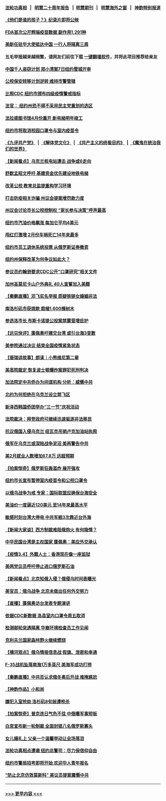 #### [法轮功真相](https://github.com/gfw-breaker/truth/blob/master/README.md?t=0) &nbsp;&nbsp;|&nbsp;&nbsp; [明慧二十周年报告](https://github.com/gfw-breaker/mh-reports/blob/master/README.md?t=0) &nbsp;&nbsp;|&nbsp;&nbsp;[明慧期刊](https://github.com/gfw-breaker/mh-qikan) &nbsp;&nbsp;|&nbsp;&nbsp; [明慧海外之窗](https://github.com/gfw-breaker/mh-news/blob/master/README.md?t=0) &nbsp;&nbsp;|&nbsp;&nbsp; [神韵特别报道](https://github.com/gfw-breaker/mh-news/blob/master/shenyun.md?t=0)
#### [《他们是谁的孩子？》纪录片即将公映](../pages/nsc412/n13623472.md?t=03051901) 
#### [FDA首次公开辉端疫苗数据 副作用1,291种](../pages/nsc412/n13623663.md?t=03051901) 
#### [美新任驻华大使抵达中国 一行人将隔离三周](../pages/nsc412/n13623439.md?t=03051901) 
#### 五毛举报越来越频繁，请网友们前往下载 [一键翻墙软件](https://github.com/gfw-breaker/ssr-accounts)，并将此项目推荐给亲友
#### [中国千人盗窃计划 郑小清案7日纽约雪城开审](../pages/nsc412/n13623495.md?t=03051901) 
#### [公校保安转移计划逆转 维持市警管辖](../pages/nsc412/n13623521.md?t=03051901) 
#### [比照CDC 纽约市颁布四级疫情警戒指标](../pages/nsc412/n13623515.md?t=03051901) 
#### [法官： 纽约州恐不得不采用民主党重划的选区](../pages/nsc412/n13623492.md?t=03051901) 
#### [法拉盛图书馆4月份重开 新电梯明年竣工](../pages/nsc412/n13623482.md?t=03051901) 
#### [纽约市将取消校园口罩令与室内疫苗令](../pages/nsc412/n13622361.md?t=03051901) 
#### [《九评共产党》](https://github.com/begood0513/9ping.md/blob/master/README.md) &nbsp;|&nbsp; [《解体党文化》](../../../../jtdwh.md/blob/master/README.md)  &nbsp;|&nbsp; [《共产主义的终极目的》](../../../../gczydzjmd.md/blob/master/README.md) &nbsp;|&nbsp; [《魔鬼在统治我们的世界》](../../../../mgztzwmdsj.md/blob/master/README.md) 
#### [【新闻看点】乌克兰核电站遭击 战争或6走向](../pages/nsc412/n13622508.md?t=03051901) 
#### [舒默孟昭文呼吁 基建资金优先建设地铁电梯](../pages/nsc412/n13623474.md?t=03051901) 
#### [改革公校 教育总监提重构学习环境](../pages/nsc412/n13623479.md?t=03051901) 
#### [打击防疫相关诈骗 州议会提案增罚款力度](../pages/nsc412/n13623509.md?t=03051901) 
#### [州议会讨论市长公校控制权 “家长参与决策”呼声最高](../pages/nsc412/n13623505.md?t=03051901) 
#### [纽约市汽油价格飙涨 每加仑平均4美元](../pages/nsc412/n13623502.md?t=03051901) 
#### [闯红灯激增 2月份车祸死亡14年来最多](../pages/nsc412/n13623512.md?t=03051901) 
#### [纽约市员工退休系统投票  从俄罗斯证券撤资](../pages/nsc412/n13623524.md?t=03051901) 
#### [纽约州保释改革为何争议如此大？](../pages/nsc412/n13623526.md?t=03051901) 
#### [参议员约翰逊要求CDC公开“口罩研究”相关文件](../pages/nsc412/n13623383.md?t=03051901) 
#### [加州圣莫尼卡山户外典礼 40人宣誓加入美籍](../pages/nsc412/n13623313.md?t=03051901) 
#### [【秦鹏直播】邓飞实名举报 质疑铁链女婚姻非法](../pages/nsc412/n13622963.md?t=03051901) 
#### [南洛杉矶市获拨款 栽植1,600棵树木](../pages/nsc412/n13623219.md?t=03051901) 
#### [参选洛市长 布斯卡诺提公投案禁露营增庇护](../pages/nsc412/n13623155.md?t=03051901) 
#### [【远见快评】蓬佩奥吁建交台湾 或引台海3变数](../pages/nsc412/n13622943.md?t=03051901) 
#### [美参院通过决议 结束全国疫情紧急状态](../pages/nsc412/n13622988.md?t=03051901) 
#### [【唐瑞讲故事】朗读｜小熊维尼第二章](../pages/nsc412/n13622894.md?t=03051901) 
#### [美高院裁定 恢复波士顿爆炸案罪犯死刑判决](../pages/nsc412/n13622804.md?t=03051901) 
#### [加法院定中共侨办为间谍机构 分析：威慑中共](../pages/nsc412/n13622678.md?t=03051901) 
#### [北约为何拒绝在乌克兰设立禁飞区](../pages/nsc412/n13622853.md?t=03051901) 
#### [新泽西韩国侨团举办“三一节”庆祝活动](../pages/nsc412/n13622847.md?t=03051901) 
#### [法院裁决：拜登政府可继续迅速驱逐非法移民](../pages/nsc412/n13622606.md?t=03051901) 
#### [抗议俄国入侵乌克兰 纽瓦克吊销卢克加油站执照](../pages/nsc412/n13622784.md?t=03051901) 
#### [俄军在乌克兰或深陷战争泥沼 美再警告中共](../pages/nsc412/n13622400.md?t=03051901) 
#### [美2月就业人数增加67.8万 远超预期](../pages/nsc412/n13622394.md?t=03051901) 
#### [【拍案惊奇】俄罗斯狂轰滥炸 展开强攻](../pages/nsc412/n13622048.md?t=03051901) 
#### [纽约市长宣布暂停室内疫苗令和公校口罩令](../pages/nsc412/n13622404.md?t=03051901) 
#### [以俄乌战争为戒 专家：国际联盟应确保台海安全](../pages/nsc412/n13622370.md?t=03051901) 
#### [美油价一度逼近120美元 至14年来最高水平](../pages/nsc412/n13620031.md?t=03051901) 
#### [敏感时刻台湾大停电 中共军舰3次靠近台外海](../pages/nsc412/n13619634.md?t=03051901) 
#### [【新闻大家谈】西方制裁难阻俄炮火 有何隐情？](../pages/nsc412/n13622031.md?t=03051901) 
#### [中华民国台湾是主权国家 蓬佩奥：美应外交承认](../pages/nsc412/n13622139.md?t=03051901) 
#### [【疫情3.4】外籍人士：香港现在像一座监狱](../pages/nsc412/n13621459.md?t=03051901) 
#### [美两党议员呼吁停止进口俄罗斯石油](../pages/nsc412/n13621506.md?t=03051901) 
#### [【新闻看点】北京知俄入侵？俄侵乌时间表曝光](../pages/nsc412/n13619791.md?t=03051901) 
#### [美官员：俄乌战争 北京未做出任何外交努力](../pages/nsc412/n13620810.md?t=03051901) 
#### [【直播】蓬佩奥访台发表专题演讲](../pages/nsc412/n13619885.md?t=03051901) 
#### [依据CDC新数据 洛县室内口罩令周五取消](../pages/nsc412/n13620855.md?t=03051901) 
#### [检测邮轮突遇隔离 华裔环境检查员工作见闻](../pages/nsc412/n13620683.md?t=03051901) 
#### [克利夫兰国家森林野火继续燃烧](../pages/nsc412/n13620596.md?t=03051901) 
#### [【横河观点】俄乌情报信息战 假旗、泄密和串通](../pages/nsc412/n13620345.md?t=03051901) 
#### [F-35战机坠落南海1万多英尺 美海军成功打捞](../pages/nsc412/n13620426.md?t=03051901) 
#### [【秦鹏直播】中共否认求俄冬奥后开战 难掩尴尬](../pages/nsc412/n13620333.md?t=03051901) 
#### [【神韵作品】小和尚](../pages/nsc412/n13620344.md?t=03051901) 
#### [嫌犯入室抢劫 洛杉矶8旬翁遭枪杀](../pages/nsc412/n13620325.md?t=03051901) 
#### [【拍案惊奇】普京连日气色不佳 中俄曝军事短板](../pages/nsc412/n13619736.md?t=03051901) 
#### [白宫宣布新一轮制裁 全面封锁八名俄罗斯寡头](../pages/nsc412/n13620050.md?t=03051901) 
#### [女儿婚礼上 父亲一个温馨举动让全场落泪](../pages/nsc412/n13619413.md?t=03051901) 
#### [法轮功真相点遭袭 纽约总警司：尽力保信仰自由](../pages/nsc412/n13618339.md?t=03051901) 
#### [纽约市警局招考即将开始 欢迎华人青年报名](../pages/nsc412/n13618151.md?t=03051901) 
#### [“防止北京仿效莫斯科” 美议员提案震慑中共](../pages/nsc412/n13619750.md?t=03051901) 

----
#### [ >>> 更早内容 <<< ](../indexes/nsc412-earlier.md)
